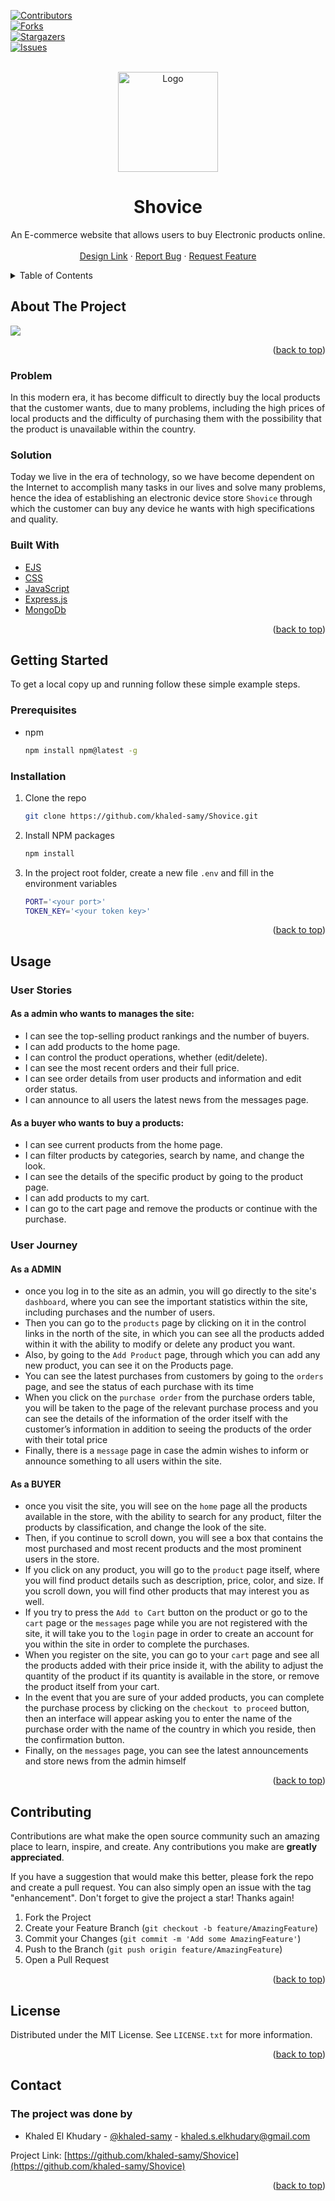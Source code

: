 <div id="top"></div>

[contributors-shield]: https://img.shields.io/github/contributors/khaled-samy/Shovice?style=for-the-badge
[contributors-url]: https://github.com/khaled-samy/Shovice/graphs/contributors
[forks-shield]: https://img.shields.io/github/forks/khaled-samy/Shovice?style=for-the-badge
[forks-url]: https://github.com/khaled-samy/Shovice/network/members
[stars-shield]: https://img.shields.io/github/stars/khaled-samy/Shovice?style=for-the-badge
[stars-url]: https://github.com/khaled-samy/Shovice/stargazers
[issues-shield]: https://img.shields.io/github/issues/khaled-samy/Shovice?style=for-the-badge
[issues-url]: https://github.com/khaled-samy/Shovice/issues
[license-shield]: https://img.shields.io/github/license/khaled-samy/Shovice?style=for-the-badge
[license-url]: https://github.com/khaled-samy/Shovice/blob/master/LICENSE.txt

[![Contributors][contributors-shield]][contributors-url]
<br />
[![Forks][forks-shield]][forks-url]
<br />
[![Stargazers][stars-shield]][stars-url]
<br />
[![Issues][issues-shield]][issues-url]


<!-- PROJECT LOGO -->
<br />
<div align="center">
  <a href="https://github.com/khaled-samy/Shovice">
    <img src="https://i.imgur.com/1heaiby.png" alt="Logo" width="160" height="160">
  </a>

<h1 align="center">Shovice</h1>

  <p align="center">
       An E-commerce website that allows users to buy Electronic products online.
    <br />
    <br />
    <a href="https://www.figma.com/file/AELziAbfAi4c1EFqHrCsFE/E-Store?type=design&node-id=0-1&mode=design&t=GO3EkSKbwgE0uM1p-0">Design Link</a>
    ·
    <a href="https://github.com/khaled-samy/Shovice/issues">Report Bug</a>
    ·
    <a href="https://github.com/khaled-samy/Shovice/issues">Request Feature</a>
  </p>
</div>



<!-- TABLE OF CONTENTS -->
<details>
  <summary>Table of Contents</summary>
  <ol>
    <li>
      <a href="#about-the-project">About The Project</a>
      <ul>
        <li><a href="#problem">Problem</a></li>
        <li><a href="#solution">Solution</a></li>
        <li><a href="#built-with">Built With</a></li>
      </ul>
    </li>
    <li>
      <a href="#getting-started">Getting Started</a>
      <ul>
        <li><a href="#prerequisites">Prerequisites</a></li>
        <li><a href="#installation">Installation</a></li>
      </ul>
    </li>
    <li>
      <a href="#usage">Usage</a>
      <ul>
        <li>
          <a href="#user-stories">User Stories</a>
            <ul>
                <li><a href="#admin-stories">As a Admin</a></li>
                <li><a href="#buyer-stories">As a Buyer</a></li>
            </ul>
          </li>           <li>
          <a href="#user-journey">User Journey</a>
          <ul>
              <li><a href="#admin-journey">As a Admin</a></li>
                <li><a href="#buyer-journey">As a Buyer</a></li>
          </ul>
          </li> 
      </ul>
    </li>
    <li><a href="#contributing">Contributing</a></li>
    <li><a href="#license">License</a></li>
    <li><a href="#contact">Contact</a></li>
  </ol>
</details>



<!-- ABOUT THE PROJECT -->
## About The Project <span id="about-the-project"></span>

<img src="https://i.imgur.com/KO6iw0N.png" />

<p align="right">(<a href="#top">back to top</a>)</p>

### Problem <span id="problem"></span>
In this modern era, it has become difficult to directly buy the local products that the customer wants, due to many problems, including the high prices of local products and the difficulty of purchasing them with the possibility that the product is unavailable within the country.
### Solution <span id="solution"></span>
Today we live in the era of technology, so we have become dependent on the Internet to accomplish many tasks in our lives and solve many problems, hence the idea of establishing an electronic device store `Shovice` through which the customer can buy any device he wants with high specifications and quality.

### Built With <span id="built-with"></span>

* [EJS](https://ejs.co/)
* [CSS](https://developer.mozilla.org/en-US/docs/Web/CSS)
* [JavaScript](https://www.javascript.com/)
* [Express.js](https://expressjs.com/)
* [MongoDb](https://www.mongodb.com/)


<p align="right">(<a href="#top">back to top</a>)</p>



<!-- GETTING STARTED -->
## Getting Started <span id="getting-started"></span>

To get a local copy up and running follow these simple example steps.

### Prerequisites <span id="prerequisites"></span>

* npm
  ```sh
  npm install npm@latest -g
  ```

### Installation <span id="installation"></span>

1. Clone the repo
   ```sh
   git clone https://github.com/khaled-samy/Shovice.git
   ```
2. Install NPM packages
   ```sh
   npm install
   ```
3. In the project root folder, create a new file `.env` and fill in the environment variables
   ```sh
   PORT='<your port>'
   TOKEN_KEY='<your token key>'
   ```
<p align="right">(<a href="#top">back to top</a>)</p>



<!-- USAGE EXAMPLES -->
## Usage <span id="usage"></span>
### User Stories <span id="user-stories"></span>
#### As a admin who wants to manages the site: <span id="admin-stories"></span>
- I can see the top-selling product rankings and the number of buyers.
- I can add products to the home page.
- I can control the product operations, whether (edit/delete).
- I can see the most recent orders and their full price.
- I can see order details from user products and information and edit order status.
- I can announce to all users the latest news from the messages page.

#### As a buyer who wants to buy a products: <span id="buyer-stories"></span>
- I can see current products from the home page.
- I can filter products by categories, search by name, and change the look.
- I can see the details of the specific product by going to the product page.
- I can add products to my cart.
- I can go to the cart page and remove the products or continue with the purchase.


### User Journey <span id="user-journey"></span>
#### As a **ADMIN** <span id="admin-journey"></span>
- once you log in to the site as an admin, you will go directly to the site's `dashboard`, where you can see the important statistics within the site, including purchases and the number of users.
- Then you can go to the `products` page by clicking on it in the control links in the north of the site, in which you can see all the products added within it with the ability to modify or delete any product you want.
- Also, by going to the `Add Product` page, through which you can add any new product, you can see it on the Products page.
- You can see the latest purchases from customers by going to the `orders` page, and see the status of each purchase with its time
- When you click on the `purchase order` from the purchase orders table, you will be taken to the page of the relevant purchase process and you can see the details of the information of the order itself with the customer’s information in addition to seeing the products of the order with their total price
- Finally, there is a `message` page in case the admin wishes to inform or announce something to all users within the site.

#### As a **BUYER** <span id="buyer-journey"></span>
- once you visit the site, you will see on the `home` page all the products available in the store, with the ability to search for any product, filter the products by classification, and change the look of the site.
- Then, if you continue to scroll down, you will see a box that contains the most purchased and most recent products and the most prominent users in the store.
- If you click on any product, you will go to the `product` page itself, where you will find product details such as description, price, color, and size. If you scroll down, you will find other products that may interest you as well.
- If you try to press the `Add to Cart` button on the product or go to the `cart` page or the `messages` page while you are not registered with the site, it will take you to the `login` page in order to create an account for you within the site in order to complete the purchases.
- When you register on the site, you can go to your `cart` page and see all the products added with their price inside it, with the ability to adjust the quantity of the product if its quantity is available in the store, or remove the product itself from your cart.
- In the event that you are sure of your added products, you can complete the purchase process by clicking on the `checkout to proceed` button, then an interface will appear asking you to enter the name of the purchase order with the name of the country in which you reside, then the confirmation button.
- Finally, on the `messages` page, you can see the latest announcements and store news from the admin himself


<p align="right">(<a href="#top">back to top</a>)</p>



<!-- CONTRIBUTING -->
## Contributing <span id="contributing"></span>

Contributions are what make the open source community such an amazing place to learn, inspire, and create. Any contributions you make are **greatly appreciated**.

If you have a suggestion that would make this better, please fork the repo and create a pull request. You can also simply open an issue with the tag "enhancement".
Don't forget to give the project a star! Thanks again!

1. Fork the Project
2. Create your Feature Branch (`git checkout -b feature/AmazingFeature`)
3. Commit your Changes (`git commit -m 'Add some AmazingFeature'`)
4. Push to the Branch (`git push origin feature/AmazingFeature`)
5. Open a Pull Request

<p align="right">(<a href="#top">back to top</a>)</p>



<!-- LICENSE -->
## License <span id="license"></span>

Distributed under the MIT License. See `LICENSE.txt` for more information.

<p align="right">(<a href="#top">back to top</a>)</p>



<!-- CONTACT -->
## Contact <span id="contact"></span>
### The project was done by
- Khaled El Khudary - [@khaled-samy](https://github.com/khaled-samy) - khaled.s.elkhudary@gmail.com

Project Link: [https://github.com/khaled-samy/Shovice](https://github.com/khaled-samy/Shovice)

<p align="right">(<a href="#top">back to top</a>)</p>
